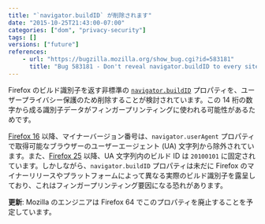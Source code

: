 ```yaml
---
title: "`navigator.buildID` が削除されます"
date: "2015-10-25T21:43:00-07:00"
categories: ["dom", "privacy-security"]
tags: []
versions: ["future"]
references:
    - url: "https://bugzilla.mozilla.org/show_bug.cgi?id=583181"
      title: "Bug 583181 - Don't reveal navigator.buildID to every site on the web"
---
```

Firefox のビルド識別子を返す非標準の [`navigator.buildID`](https://developer.mozilla.org/docs/Web/API/Navigator/buildID) プロパティを、ユーザープライバシー保護のため削除することが検討されています。この 14 桁の数字から成る識別子データがフィンガープリンティングに使われる可能性があるためです。

[Firefox 16](https://www.fxsitecompat.com/ja/docs/2012/ua-string-no-longer-contains-patch-level-version-number/) 以降、マイナーバージョン番号は、`navigator.userAgent` プロパティで取得可能なブラウザーのユーザーエージェント (UA) 文字列から除外されています。また、[Firefox 25](https://www.fxsitecompat.com/ja/docs/2015/build-id-in-ua-string-is-now-frozen-at-20100101/) 以降、UA 文字列内のビルド ID は `20100101` に固定されています。しかしながら、`navigator.buildID` プロパティは未だに Firefox のマイナーリリースやプラットフォームによって異なる実際のビルド識別子を露呈しており、これはフィンガープリンティング要因になる恐れがあります。

**更新**: Mozilla のエンジニアは Firefox 64 でこのプロパティを廃止することを予定しています。
